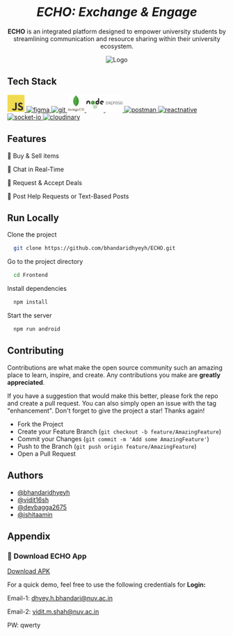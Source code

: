 <div align='center'>
<h1><strong><i>ECHO: Exchange & Engage</i></strong></h1>

**ECHO** is an integrated platform designed to empower university students by streamlining communication and resource sharing within their university ecosystem.


![Logo](Frontend/assets/images/TradeMateLogo.png)
</div>

## Tech Stack

<p align="left"> <a href="https://developer.mozilla.org/en-US/docs/Web/JavaScript" target="_blank" rel="noreferrer"> <img src="https://raw.githubusercontent.com/devicons/devicon/master/icons/javascript/javascript-original.svg" alt="javascript" width="40" height="40"/> </a> <a href="https://www.figma.com/" target="_blank" rel="noreferrer"> <img src="https://www.vectorlogo.zone/logos/figma/figma-icon.svg" alt="figma" width="40" height="40"/> </a> <a href="https://git-scm.com/" target="_blank" rel="noreferrer"> <img src="https://www.vectorlogo.zone/logos/git-scm/git-scm-icon.svg" alt="git" width="40" height="40"/> </a> <a href="https://www.mongodb.com/" target="_blank" rel="noreferrer"> <img src="https://raw.githubusercontent.com/devicons/devicon/master/icons/mongodb/mongodb-original-wordmark.svg" alt="mongodb" width="40" height="40"/> </a> <a href="https://nodejs.org" target="_blank" rel="noreferrer"> <img src="https://raw.githubusercontent.com/devicons/devicon/master/icons/nodejs/nodejs-original-wordmark.svg" alt="nodejs" width="40" height="40"/> </a> <a href="https://expressjs.com" target="_blank" rel="noreferrer"> <img src="https://raw.githubusercontent.com/devicons/devicon/master/icons/express/express-original-wordmark.svg" alt="express" width="40" height="40"/> </a> <a href="https://postman.com" target="_blank" rel="noreferrer"> <img src="https://www.vectorlogo.zone/logos/getpostman/getpostman-icon.svg" alt="postman" width="40" height="40"/> </a> <a href="https://reactnative.dev/" target="_blank" rel="noreferrer"> <img src="https://reactnative.dev/img/header_logo.svg" alt="reactnative" width="40" height="40"/> </a> <a href="https://socket.io/" target="_blank" rel="noreferrer"> <img src="https://socket.io/images/logo-dark.svg" alt="socket-io" width="40" height="40"/> </a> <a href="https://cloudinary.com/" target="_blank" rel="noreferrer"> <img src="https://upload.wikimedia.org/wikipedia/commons/thumb/b/b2/Cloudinary_logo.svg/234px-Cloudinary_logo.svg.png?20220510233823" alt="cloudinary" height="40"/> </a> </p>


## Features

🔄 Buy & Sell items

💬 Chat in Real-Time

📩 Request & Accept Deals

📝 Post Help Requests or Text-Based Posts

## Run Locally

Clone the project

```bash
  git clone https://github.com/bhandaridhyeyh/ECHO.git
```

Go to the project directory

```bash
  cd Frontend
```

Install dependencies

```bash
  npm install
```

Start the server

```bash
  npm run android
```


## Contributing

Contributions are what make the open source community such an amazing place to learn, inspire, and create. Any contributions you make are **greatly appreciated**.

If you have a suggestion that would make this better, please fork the repo and create a pull request. You can also simply open an issue with the tag "enhancement".
Don't forget to give the project a star! Thanks again!

- Fork the Project
- Create your Feature Branch (`git checkout -b feature/AmazingFeature`)
- Commit your Changes (`git commit -m 'Add some AmazingFeature'`)
- Push to the Branch (`git push origin feature/AmazingFeature`)
- Open a Pull Request
## Authors

- [@bhandaridhyeyh](https://www.github.com/bhandaridhyeyh)
- [@vidit16sh](https://www.github.com/vidit16sh)
- [@devbagga2675](https://www.github.com/devbagga2675)
- [@ishitaamin](https://www.github.com/ishitaamin)


## Appendix

### 📱 Download ECHO App
[Download APK](https://github.com/bhandaridhyeyh/ECHO/releases/download/v1.0.0/app-release.apk)


For a quick demo, feel free to use the following credentials for **Login:**

Email-1: dhyey.h.bhandari@nuv.ac.in

Email-2: vidit.m.shah@nuv.ac.in

PW: qwerty